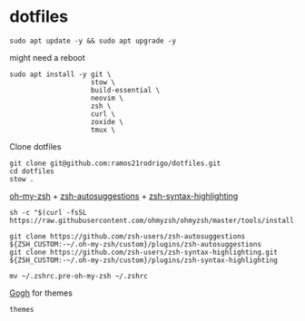 # dotfiles

```
sudo apt update -y && sudo apt upgrade -y
```
might need a reboot


```
sudo apt install -y git \
                    stow \
                    build-essential \
                    neovim \
                    zsh \
                    curl \
                    zoxide \
                    tmux \
```

Clone dotfiles

```
git clone git@github.com:ramos21rodrigo/dotfiles.git
cd dotfiles
stow .
```

[oh-my-zsh](https://ohmyz.sh/) + [zsh-autosuggestions](https://github.com/zsh-users/zsh-autosuggestions) + [zsh-syntax-highlighting](https://github.com/zsh-users/zsh-syntax-highlighting)

```
sh -c "$(curl -fsSL https://raw.githubusercontent.com/ohmyzsh/ohmyzsh/master/tools/install.sh)"

git clone https://github.com/zsh-users/zsh-autosuggestions ${ZSH_CUSTOM:-~/.oh-my-zsh/custom}/plugins/zsh-autosuggestions
git clone https://github.com/zsh-users/zsh-syntax-highlighting.git ${ZSH_CUSTOM:-~/.oh-my-zsh/custom}/plugins/zsh-syntax-highlighting

mv ~/.zshrc.pre-oh-my-zsh ~/.zshrc
```

[Gogh](https://gogh-co.github.io/Gogh/) for themes

``` 
themes
```
